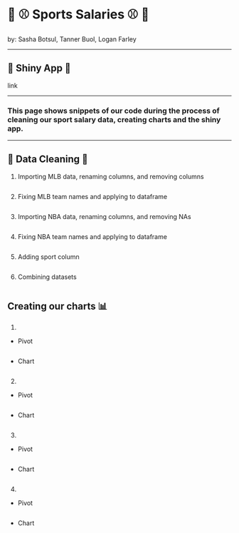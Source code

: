 # 🏀 ⚾ Sports Salaries ⚾ 🏀
<p> by: Sasha Botsul, Tanner Buol, Logan Farley </p>

---
## 🎉 Shiny App 🎉
link

---

### This page shows snippets of our code during the process of cleaning our sport salary data, creating charts and the shiny app.

---
## 🫧 Data Cleaning 🫧
1. Importing MLB data, renaming columns, and removing columns
```
```

2. Fixing MLB team names and applying to dataframe
```
```

3. Importing NBA data, renaming columns, and removing NAs
```
```

4. Fixing NBA team names and applying to dataframe
```
```

5. Adding sport column
```
```

6. Combining datasets
```
```

## Creating our charts 📊
1.
- Pivot
```
```
- Chart
```
```

2.
- Pivot
```
```
- Chart
```
```

3.
- Pivot
```
```
- Chart
```
```

4.
- Pivot
```
```
- Chart
```
```
